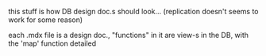 this stuff is how DB design doc.s should look... (replication doesn't seems to work for some reason)

each .mdx file is a design doc., "functions" in it are view-s in the DB, with the 'map' function detailed